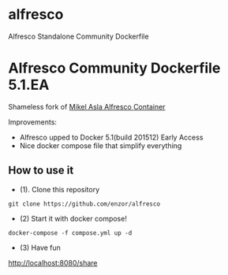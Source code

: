 # alfresco

Alfresco Standalone Community Dockerfile


# Alfresco Community Dockerfile 5.1.EA

Shameless fork of [Mikel Asla Alfresco Container](https://github.com/mikelasla/alfresco)

Improvements:
- Alfresco upped to Docker 5.1(build 201512) Early Access
- Nice docker compose file that simplify everything

## How to use it  

* (1). Clone this repository

`git clone https://github.com/enzor/alfresco`

* (2) Start it with docker compose!

`docker-compose -f compose.yml up -d`

* (3) Have fun

[http://localhost:8080/share](http://localhost:8080/share)
